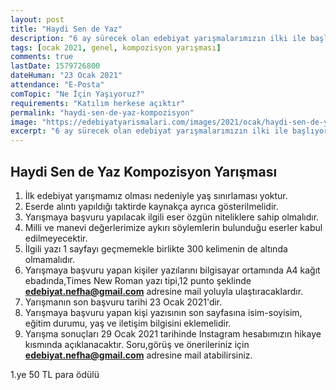 ```yaml
---
layout: post
title: "Haydi Sen de Yaz"
description: "6 ay sürecek olan edebiyat yarışmalarımızın ilki ile başlıyoruz."
tags: [ocak 2021, genel, kompozisyon yarışması]
comments: true
lastDate: 1579726800 
dateHuman: "23 Ocak 2021"
attendance: "E-Posta"
comTopic: "Ne İçin Yaşıyoruz?"
requirements: "Katılım herkese açıktır"
permalink: "haydi-sen-de-yaz-kompozisyon"
image: "https://edebiyatyarismalari.com/images/2021/ocak/haydi-sen-de-yaz.jpg"
excerpt: "6 ay sürecek olan edebiyat yarışmalarımızın ilki ile başlıyoruz."
---
```


## Haydi Sen de Yaz Kompozisyon Yarışması
1. İlk edebiyat yarışmamız olması nedeniyle yaş sınırlaması yoktur.
2. Eserde alıntı yapıldığı taktirde kaynakça ayrıca gösterilmelidir.
3. Yarışmaya başvuru yapılacak ilgili eser özgün niteliklere sahip olmalıdır.
4. Milli ve manevi değerlerimize aykırı söylemlerin bulunduğu eserler kabul edilmeyecektir.
5. İlgili yazı 1 sayfayı geçmemekle birlikte 300 kelimenin de altında olmamalıdır.
6. Yarışmaya başvuru yapan kişiler yazılarını bilgisayar ortamında A4 kağıt ebadında,Times New Roman yazı tipi,12 punto şeklinde **edebiyat.nefha@gmail.com** adresine mail yoluyla ulaştıracaklardır.
7. Yarışmanın son başvuru tarihi 23 Ocak 2021'dir.
8. Yarışmaya başvuru yapan kişi yazısının son sayfasına isim-soyisim, eğitim durumu, yaş ve iletişim bilgisini eklemelidir.
9. Yarışma sonuçları 29 Ocak 2021 tarihinde Instagram hesabımızın hikaye kısmında açıklanacaktır.
Soru,görüş ve önerileriniz için **edebiyat.nefha@gmail.com** adresine mail atabilirsiniz.

1.ye 50 TL para ödülü